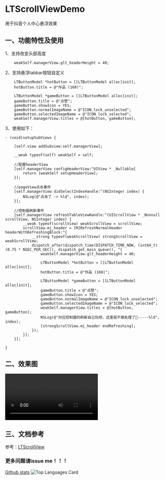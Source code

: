 # LTScrollViewDemo
用于抖音个人中心悬浮效果

## 一、功能特性及使用

1、支持改变头部高度
```
    weakSelf.managerView.glt_headerHeight = 40;
```
2、支持悬浮tabbar按钮自定义
```
    LTButtonModel *hotButton = [[LTButtonModel alloc]init];
    hotButton.title = @"作品 (160)";

    LTButtonModel *gameButton = [[LTButtonModel alloc]init];
    gameButton.title = @"点赞";
    gameButton.showIcon = YES;
    gameButton.normalImageName = @"ICON_lock_unselected";
    gameButton.selectedImageName = @"ICON_lock_selected";
    weakSelf.managerView.titles = @[hotButton, gameButton];
```                

3、使用如下：
```
- (void)setupSubViews {
    
    [self.view addSubview:self.managerView];
    
    __weak typeof(self) weakSelf = self;
    
    //配置headerView
    [self.managerView configHeaderView:^UIView * _Nullable{
        return [weakSelf setupHeaderView];
    }];
    
    //pageView点击事件
    [self.managerView didSelectIndexHandle:^(NSInteger index) {
        NSLog(@"点击了 -> %ld", index);
    }];
    
    //控制器刷新事件
    [self.managerView refreshTableViewHandle:^(UIScrollView * _Nonnull scrollView, NSInteger index) {
        __weak typeof(scrollView) weakScrollView = scrollView;
        scrollView.mj_header = [MJRefreshNormalHeader headerWithRefreshingBlock:^{
            __strong typeof(weakScrollView) strongScrollView = weakScrollView;
            dispatch_after(dispatch_time(DISPATCH_TIME_NOW, (int64_t)(0.75 * NSEC_PER_SEC)), dispatch_get_main_queue(), ^{
                weakSelf.managerView.glt_headerHeight = 40;
                
                LTButtonModel *hotButton = [[LTButtonModel alloc]init];
                hotButton.title = @"作品 (160)";
                
                LTButtonModel *gameButton = [[LTButtonModel alloc]init];
                gameButton.title = @"点赞";
                gameButton.showIcon = YES;
                gameButton.normalImageName = @"ICON_lock_unselected";
                gameButton.selectedImageName = @"ICON_lock_selected";
                weakSelf.managerView.titles = @[hotButton, gameButton];
                NSLog(@"对应控制器的刷新自己玩吧，这里就不做处理了🙂-----%ld", index);
                [strongScrollView.mj_header endRefreshing];
            });
        }];
    }];
    
}
```
## 二、效果图
![](screenshots/2021-08-19.mp4)


## 三、文档参考

参考：[LTScrollView](https://github.com/czhen09/ScrollPlayVideo)

### 更多问题请issue me！！！


[Github stats](https://github-readme-stats.vercel.app/api?username=1019459067&theme=highcontrast&show_icons=true&count_private=true)
![Top Languages Card](https://github-readme-stats.vercel.app/api/top-langs/?username=1019459067&layout=compact)